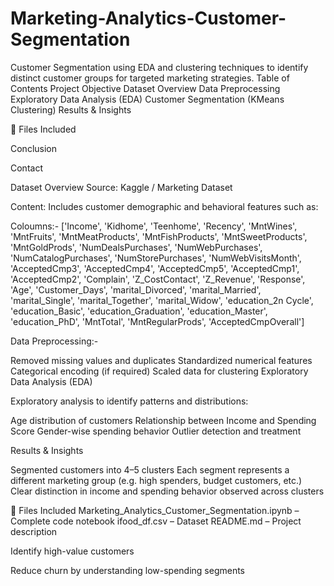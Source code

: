 # Marketing-Analytics-Customer-Segmentation
Customer Segmentation using EDA and clustering techniques to identify distinct customer groups for targeted marketing strategies.
 Table of Contents
 Project Objective
 Dataset Overview
 Data Preprocessing
 Exploratory Data Analysis (EDA)
 Customer Segmentation (KMeans Clustering)
 Results & Insights

📁 Files Included

 Conclusion

 Contact

Dataset Overview
Source: Kaggle / Marketing Dataset

Content: Includes customer demographic and behavioral features such as:

Coloumns:- ['Income', 'Kidhome', 'Teenhome', 'Recency', 'MntWines', 'MntFruits',
       'MntMeatProducts', 'MntFishProducts', 'MntSweetProducts',
       'MntGoldProds', 'NumDealsPurchases', 'NumWebPurchases',
       'NumCatalogPurchases', 'NumStorePurchases', 'NumWebVisitsMonth',
       'AcceptedCmp3', 'AcceptedCmp4', 'AcceptedCmp5', 'AcceptedCmp1',
       'AcceptedCmp2', 'Complain', 'Z_CostContact', 'Z_Revenue', 'Response',
       'Age', 'Customer_Days', 'marital_Divorced', 'marital_Married',
       'marital_Single', 'marital_Together', 'marital_Widow',
       'education_2n Cycle', 'education_Basic', 'education_Graduation',
       'education_Master', 'education_PhD', 'MntTotal', 'MntRegularProds',
       'AcceptedCmpOverall']


Data Preprocessing:-

Removed missing values and duplicates
Standardized numerical features
Categorical encoding (if required)
Scaled data for clustering
Exploratory Data Analysis (EDA)

Exploratory analysis to identify patterns and distributions:

Age distribution of customers
Relationship between Income and Spending Score
Gender-wise spending behavior
Outlier detection and treatment


Results & Insights

Segmented customers into 4–5 clusters
Each segment represents a different marketing group (e.g. high spenders, budget customers, etc.)
Clear distinction in income and spending behavior observed across clusters

📁 Files Included
Marketing_Analytics_Customer_Segmentation.ipynb – Complete code notebook
ifood_df.csv – Dataset
README.md – Project description


Identify high-value customers

Reduce churn by understanding low-spending segments
